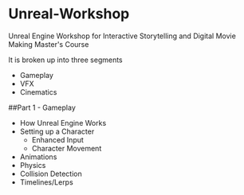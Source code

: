 # Unreal-Workshop
Unreal Engine Workshop for Interactive Storytelling and Digital Movie Making Master's Course

It is broken up into three segments
- Gameplay
- VFX
- Cinematics

##Part 1 - Gameplay
- How Unreal Engine Works
- Setting up a Character
  - Enhanced Input
  - Character Movement
- Animations
- Physics
- Collision Detection
- Timelines/Lerps

